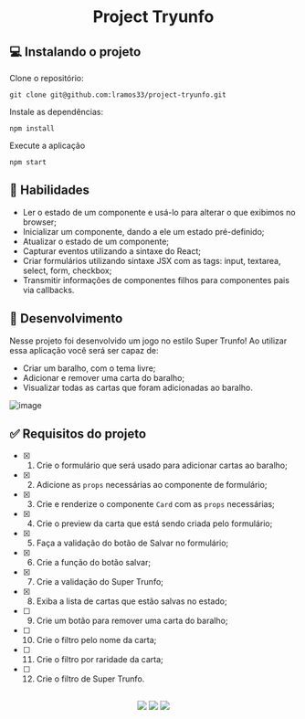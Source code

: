 <h1 align="center">Project Tryunfo</h1>

## 💻 Instalando o projeto

Clone o repositório:

```
git clone git@github.com:lramos33/project-tryunfo.git
```

Instale as dependências:
```
npm install
```

Execute a aplicação
```
npm start
```

## 🚀 Habilidades

- Ler o estado de um componente e usá-lo para alterar o que exibimos no browser;
- Inicializar um componente, dando a ele um estado pré-definido;
- Atualizar o estado de um componente;
- Capturar eventos utilizando a sintaxe do React;
- Criar formulários utilizando sintaxe JSX com as tags: input, textarea, select, form, checkbox;
- Transmitir informações de componentes filhos para componentes pais via callbacks.

## 🔧 Desenvolvimento

Nesse projeto foi desenvolvido um jogo no estilo Super Trunfo! Ao utilizar essa aplicação você será ser capaz de:

- Criar um baralho, com o tema livre;
- Adicionar e remover uma carta do baralho;
- Visualizar todas as cartas que foram adicionadas ao baralho.

![image]()

## ✅ Requisitos do projeto

- [x] 1. Crie o formulário que será usado para adicionar cartas ao baralho;
- [x] 2. Adicione as `props` necessárias ao componente de formulário;
- [x] 3. Crie e renderize o componente `Card` com as `props` necessárias;
- [x] 4. Crie o preview da carta que está sendo criada pelo formulário;
- [x] 5. Faça a validação do botão de Salvar no formulário;
- [x] 6. Crie a função do botão salvar;
- [x] 7. Crie a validação do Super Trunfo;
- [x] 8. Exiba a lista de cartas que estão salvas no estado;
- [ ] 9. Crie um botão para remover uma carta do baralho;
- [ ] 10. Crie o filtro pelo nome da carta;
- [ ] 11. Crie o filtro por raridade da carta;
- [ ] 12. Crie o filtro de Super Trunfo.

##

<div align="center">
  <img src="https://shields.io/github/repo-size/lramos33/project-tryunfo">
  <img src="https://shields.io/github/languages/top/lramos33/project-tryunfo">
  <img src="https://shields.io/github/last-commit/lramos33/project-tryunfo">
</div>
